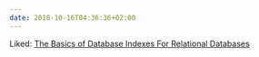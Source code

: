 ```yaml
---
date: 2018-10-16T04:36:36+02:00
---
```


Liked: [The Basics of Database Indexes For Relational Databases](https://medium.com/@jimmyfarillo/the-basics-of-database-indexes-for-relational-databases-bfc634d6bb37)
